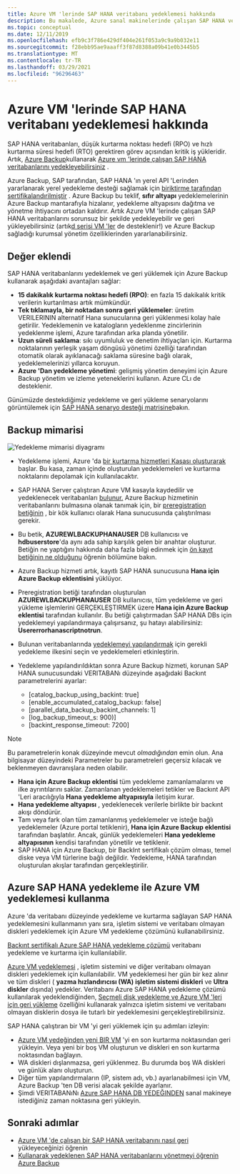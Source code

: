 ```yaml
---
title: Azure VM 'lerinde SAP HANA veritabanı yedeklemesi hakkında
description: Bu makalede, Azure sanal makinelerinde çalışan SAP HANA veritabanlarını yedekleme hakkında bilgi edinin.
ms.topic: conceptual
ms.date: 12/11/2019
ms.openlocfilehash: efb9c3f786e429df404e261f053a9c9a9b032e11
ms.sourcegitcommit: f28ebb95ae9aaaff3f87d8388a09b41e0b3445b5
ms.translationtype: MT
ms.contentlocale: tr-TR
ms.lasthandoff: 03/29/2021
ms.locfileid: "96296463"
---
```

# <a name="about-sap-hana-database-backup-in-azure-vms"></a>Azure VM 'lerinde SAP HANA veritabanı yedeklemesi hakkında

SAP HANA veritabanları, düşük kurtarma noktası hedefi (RPO) ve hızlı kurtarma süresi hedefi (RTO) gerektiren görev açısından kritik iş yükleridir. Artık, [Azure Backup](./backup-overview.md)kullanarak [Azure vm 'lerinde çalışan SAP HANA veritabanlarını yedekleyebilirsiniz](./tutorial-backup-sap-hana-db.md) .

Azure Backup, SAP tarafından, SAP HANA 'ın yerel API 'Lerinden yararlanarak yerel yedekleme desteği sağlamak için [biriktirme tarafından sertifikalandırilmiştir](https://www.sap.com/dmc/exp/2013_09_adpd/enEN/#/d/solutions?id=8f3fd455-a2d7-4086-aa28-51d8870acaa5) . Azure Backup bu teklif, **sıfır altyapı** yedeklemelerinin Azure Backup mantarafıyla hizalanır, yedekleme altyapısını dağıtma ve yönetme ihtiyacını ortadan kaldırır. Artık Azure VM 'lerinde çalışan SAP HANA veritabanlarını sorunsuz bir şekilde yedekleyebilir ve geri yükleyebilirsiniz (artık[d serisi VM 'ler](../virtual-machines/m-series.md) de desteklenir!) ve Azure Backup sağladığı kurumsal yönetim özelliklerinden yararlanabilirsiniz.

## <a name="added-value"></a>Değer eklendi

SAP HANA veritabanlarını yedeklemek ve geri yüklemek için Azure Backup kullanarak aşağıdaki avantajları sağlar:

* **15 dakikalık kurtarma noktası hedefi (RPO)**: en fazla 15 dakikalık kritik verilerin kurtarılması artık mümkündür.
* **Tek tıklamayla, bir noktadan sonra geri yüklemeler**: üretim VERILERININ alternatif Hana sunucularına geri yüklenmesi kolay hale getirilir. Yedeklemenin ve katalogların yedeklenme zincirlerinin yedeklenme işlemi, Azure tarafından arka planda yönetilir.
* **Uzun süreli saklama**: sıkı uyumluluk ve denetim ihtiyaçları için. Kurtarma noktalarının yerleşik yaşam döngüsü yönetimi özelliği tarafından otomatik olarak ayıklanacağı saklama süresine bağlı olarak, yedeklemelerinizi yıllarca koruyun.
* **Azure 'Dan yedekleme yönetimi**: gelişmiş yönetim deneyimi için Azure Backup yönetim ve izleme yeteneklerini kullanın. Azure CLı de desteklenir.

Günümüzde destekdiğimiz yedekleme ve geri yükleme senaryolarını görüntülemek için [SAP HANA senaryo desteği matrisine](./sap-hana-backup-support-matrix.md#scenario-support)bakın.

## <a name="backup-architecture"></a>Backup mimarisi

![Yedekleme mimarisi diyagramı](./media/sap-hana-db-about/backup-architecture.png)

* Yedekleme işlemi, Azure 'da [bir kurtarma hizmetleri Kasası oluşturarak](./tutorial-backup-sap-hana-db.md#create-a-recovery-services-vault) başlar. Bu kasa, zaman içinde oluşturulan yedeklemeleri ve kurtarma noktalarını depolamak için kullanılacaktır.
* SAP HANA Server çalıştıran Azure VM kasayla kaydedilir ve yedeklenecek veritabanları [bulunur.](./tutorial-backup-sap-hana-db.md#discover-the-databases) Azure Backup hizmetinin veritabanlarını bulmasına olanak tanımak için, bir [preregistration betiğinin](https://aka.ms/scriptforpermsonhana) , bir kök kullanıcı olarak Hana sunucusunda çalıştırılması gerekir.
* Bu betik, **AZUREWLBACKUPHANAUSER** DB kullanıcısı ve **hdbuserstore**'da aynı ada sahip karşılık gelen bir anahtar oluşturur. Betiğin ne yaptığını hakkında daha fazla bilgi edinmek için  [ön kayıt betiğinin ne olduğunu](tutorial-backup-sap-hana-db.md#what-the-pre-registration-script-does) öğrenin bölümüne bakın.
* Azure Backup hizmeti artık, kayıtlı SAP HANA sunucusuna **Hana için Azure Backup eklentisini** yüklüyor.
* Preregistration betiği tarafından oluşturulan **AZUREWLBACKUPHANAUSER** DB kullanıcısı, tüm yedekleme ve geri yükleme işlemlerini GERÇEKLEŞTIRMEK üzere **Hana için Azure Backup eklentisi** tarafından kullanılır. Bu betiği çalıştırmadan SAP HANA DBs için yedeklemeyi yapılandırmaya çalışırsanız, şu hatayı alabilirsiniz: **Usererrorhanascriptnotrun**.
* Bulunan veritabanlarında [yedeklemeyi yapılandırmak](./tutorial-backup-sap-hana-db.md#configure-backup) için gerekli yedekleme ilkesini seçin ve yedeklemeleri etkinleştirin.

* Yedekleme yapılandırıldıktan sonra Azure Backup hizmeti, korunan SAP HANA sunucusundaki VERITABANı düzeyinde aşağıdaki Backınt parametrelerini ayarlar:
  * [catalog_backup_using_backint: true]
  * [enable_accumulated_catalog_backup: false]
  * [parallel_data_backup_backint_channels: 1]
  * [log_backup_timeout_s: 900)]
  * [backint_response_timeout: 7200]

>[!NOTE]
>Bu parametrelerin konak düzeyinde mevcut *olmadığından* emin olun. Ana bilgisayar düzeyindeki Parametreler bu parametreleri geçersiz kılacak ve beklenmeyen davranışlara neden olabilir.
>

* **Hana için Azure Backup eklentisi** tüm yedekleme zamanlamalarını ve ilke ayrıntılarını saklar. Zamanlanan yedeklemeleri tetikler ve Backınt API 'Leri aracılığıyla **Hana yedekleme altyapısıyla** iletişim kurar.
* **Hana yedekleme altyapısı** , yedeklenecek verilerle birlikte bir backınt akışı döndürür.
* Tam veya fark olan tüm zamanlanmış yedeklemeler ve isteğe bağlı yedeklemeler (Azure portal tetiklenir), **Hana için Azure Backup eklentisi** tarafından başlatılır. Ancak, günlük yedeklemeleri **Hana yedekleme altyapısının** kendisi tarafından yönetilir ve tetiklenir.
* SAP HANA için Azure Backup, bir BackInt sertifikalı çözüm olması, temel diske veya VM türlerine bağlı değildir. Yedekleme, HANA tarafından oluşturulan akışlar tarafından gerçekleştirilir.

## <a name="using-azure-vm-backup-with-azure-sap-hana-backup"></a>Azure SAP HANA yedekleme ile Azure VM yedeklemesi kullanma

Azure 'da veritabanı düzeyinde yedekleme ve kurtarma sağlayan SAP HANA yedeklemesini kullanmanın yanı sıra, işletim sistemi ve veritabanı olmayan diskleri yedeklemek için Azure VM yedekleme çözümünü kullanabilirsiniz.

[Backınt sertifikalı Azure SAP HANA yedekleme çözümü](#backup-architecture) veritabanı yedekleme ve kurtarma için kullanılabilir.

[Azure VM yedeklemesi](backup-azure-vms-introduction.md) , işletim sistemini ve diğer veritabanı olmayan diskleri yedeklemek için kullanılabilir. VM yedeklemesi her gün bir kez alınır ve tüm diskleri ( **yazma hızlandırıcısı (WA) işletim sistemi diskleri** ve **Ultra diskler** dışında) yedekler. Veritabanı Azure SAP HANA yedekleme çözümü kullanılarak yedeklendiğinden, [Seçmeli disk yedekleme ve Azure VM 'leri için geri yükleme](selective-disk-backup-restore.md) özelliğini kullanarak yalnızca işletim sistemi ve veritabanı olmayan disklerin dosya ile tutarlı bir yedeklemesini gerçekleştirebilirsiniz.

SAP HANA çalıştıran bir VM 'yi geri yüklemek için şu adımları izleyin:

* [Azure VM yedeğinden yeni BIR VM](backup-azure-arm-restore-vms.md) 'yi en son kurtarma noktasından geri yükleyin. Veya yeni bir boş VM oluşturun ve diskleri en son kurtarma noktasından bağlayın.
* WA diskleri dışlanmazsa, geri yüklenmez. Bu durumda boş WA diskleri ve günlük alanı oluşturun.
* Diğer tüm yapılandırmaların (IP, sistem adı, vb.) ayarlanabilmesi için VM, Azure Backup 'ten DB verisi alacak şekilde ayarlanır.
* Şimdi VERITABANıNı [Azure SAP HANA DB YEDEĞINDEN](sap-hana-db-restore.md#restore-to-a-point-in-time-or-to-a-recovery-point) sanal makineye istediğiniz zaman noktasına geri yükleyin.

## <a name="next-steps"></a>Sonraki adımlar

* [Azure VM 'de çalışan bir SAP HANA veritabanını nasıl geri](./sap-hana-db-restore.md) yükleyeceğinizi öğrenin
* [Kullanarak yedeklenen SAP HANA veritabanlarını yönetmeyi öğrenin Azure Backup](./sap-hana-db-manage.md)
